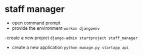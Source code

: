 # staff manager

- open command prompt 
- provide the environment
`workon djangoenv`

-create a new project
`django-admin startproject staff_manager`

- create a new application
`python manage.py startapp api`


